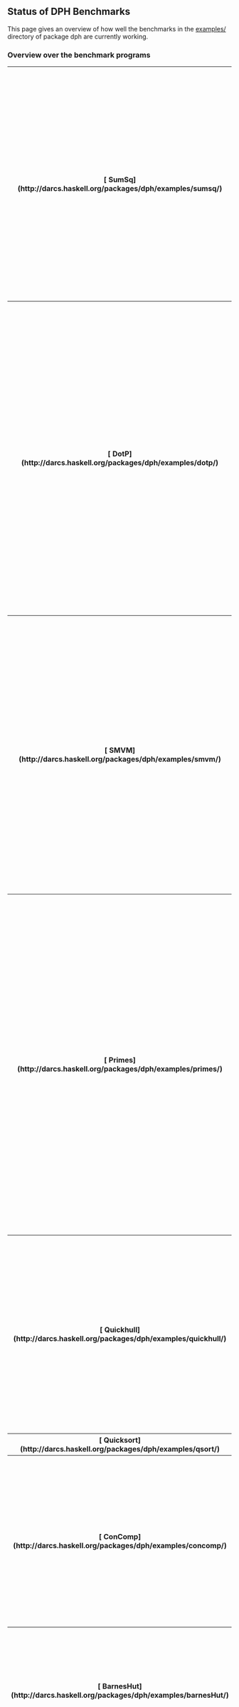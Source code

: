 ## Status of DPH Benchmarks


This page gives an overview of how well the benchmarks in the [ examples/](http://darcs.haskell.org/packages/dph/examples/) directory of package dph are currently working.

### Overview over the benchmark programs

<table><tr><th>[ SumSq](http://darcs.haskell.org/packages/dph/examples/sumsq/)</th>
<td>
Computes the sum of the squares from 1 to N using `Int`.  There are two variants of this program: (1) "primitives" is directly coded against the array primitives from package dph and (2) "vectorised" is a high-level DPH program transformed by GHC's vectoriser.  As a reference implementation, we have a sequential C program denoted by "ref C".
</td></tr>
<tr><th>[ DotP](http://darcs.haskell.org/packages/dph/examples/dotp/)</th>
<td>
Computes the dot product of two vectors of `Double`s.  There are two variants of this program: (1) "primitives" is directly coded against the array primitives from package dph and (2) "vectorised" is a high-level DPH program transformed by GHC's vectoriser.  In addition to these two DPH variants of the dot product, we also have two non-DPH reference implementations: (a) "ref Haskell" is a Haskell program using imperative, unboxed arrays and and (b) "ref C" is a C implementation using pthreads.
</td></tr>
<tr><th>[ SMVM](http://darcs.haskell.org/packages/dph/examples/smvm/)</th>
<td>
Multiplies a dense vector with a sparse matrix represented in the *compressed sparse row format (CSR).*  There are three variants of this program: (1) "primitives" is directly coded against the array primitives from package dph and (2) "vectorised" is a high-level DPH program transformed by GHC's vectoriser.  As a reference implementation, we have a sequential C program denoted by "ref C".
</td></tr>
<tr><th>[ Primes](http://darcs.haskell.org/packages/dph/examples/primes/)</th>
<td>
The Sieve of Eratosthenes using parallel writes into a sieve structure represented as an array of `Bool`s.  We currently don't have a proper parallel implementation of this benchmark, as we are missing a parallel version of default backpermute.  The problem is that we need to make the representation of parallel arrays of `Bool` dependent on whether the hardware supports atomic writes of bytes.  **Investigate whether any of the architectures relevant for DPH actually do have trouble with atomic writes of bytes (aka `Word8`).**</td></tr>
<tr><th>[ Quickhull](http://darcs.haskell.org/packages/dph/examples/quickhull/)</th>
<td>
Given a set of points (in a plane), compute the sequence of points that encloses all points in the set. There is only a vectorised version.  **Currently doesn't work due to bugs in dph-par.  Also needs to get a wrapper using the new benchmark framework to generated test input and time execution.**</td></tr>
<tr><th>[ Quicksort](http://darcs.haskell.org/packages/dph/examples/qsort/)</th>
<td>FIXME</td></tr>
<tr><th>[ ConComp](http://darcs.haskell.org/packages/dph/examples/concomp/)</th>
<td>
Implementation of the Awerbuch-Shiloach and Hybrid algorithms for finding connected components in undirected graphs.  There is only a version directly coded against the array primitives.  **Needs to be adapted to new benchmark framework.**</td></tr>
<tr><th>[ BarnesHut](http://darcs.haskell.org/packages/dph/examples/barnesHut/)</th>
<td>
This benchmark implements the Barnes-Hut algorithm to solve the *n*-body problem in two dimensions.  **Currently won't compile with vectorisation due to excessive inlining of dictionaries.**</td></tr></table>

### Execution on LimitingFactor (2x Quad-Core Xeon)


Hardware spec: 2x 3.0GHz Quad-Core Intel Xeon 5400; 12MB (2x6MB) on-die L2 cache per processor; independent 1.6GHz frontside bus per processor; 800MHz DDR2 FB-DIMM; 256-bit-wide memory architecture; Mac OS X Server 10.5.6


Software spec: GHC 6.11 (from first week of Mar 09); gcc 4.0.1

<table><tr><th>**Program**</th>
<th>**Problem size**</th>
<th>**sequential**</th>
<th>**P=1**</th>
<th>**P=2**</th>
<th>**P=4**</th>
<th>**P=8**</th></tr>
<tr><th> SumSq, primitives </th>
<th> 10M </th>
<th> 22 </th>
<th> 40 </th>
<th> 20 </th>
<th> 10 </th>
<th> 5 
</th></tr>
<tr><th> SumSq, vectorised </th>
<th> 10M </th>
<th> 22 </th>
<th> 40 </th>
<th> 20 </th>
<th> 10 </th>
<th> 5 
</th></tr>
<tr><th> SumSq, ref C </th>
<th>10M </th>
<th> 9 </th>
<th> – </th>
<th> – </th>
<th> – </th>
<th> – 
</th></tr>
<tr><th> DotP, primitives </th>
<th> 100M elements </th>
<th> 823/823/824 </th>
<th> 812/813/815 </th>
<th> 408/408/409 </th>
<th> 220/223/227 </th>
<th> 210/214/221 
</th></tr>
<tr><th> DotP, vectorised </th>
<th> 100M elements </th>
<th> 823/824/824 </th>
<th> 814/816/818 </th>
<th> 412/417/421 </th>
<th> 222/225/227 </th>
<th> 227/232/238 
</th></tr>
<tr><th> DotP, ref Haskell </th>
<th> 100M elements </th>
<th> – </th>
<th> 810 </th>
<th> 437 </th>
<th> 221 </th>
<th> 209 
</th></tr>
<tr><th> DotP, ref C </th>
<th> 100M elements </th>
<th> – </th>
<th> 458 </th>
<th> 235 </th>
<th> 210 </th>
<th> 210 
</th></tr>
<tr><th> SMVM, primitives </th>
<th> 10kx10k @ density 0.1 </th>
<th> 119/119 </th>
<th> 111/111 </th>
<th> 78/78 </th>
<th> 36/36 </th>
<th> 21/21 
</th></tr>
<tr><th> SMVM, vectorised </th>
<th> 10kx10k @ density 0.1 </th>
<th> 175/175 </th>
<th> 137/137 </th>
<th> 74/74 </th>
<th> 47/47 </th>
<th> 23/23 
</th></tr>
<tr><th> SMVM, ref C </th>
<th> 10kx10k @ density 0.1 </th>
<th>  35 </th>
<th> – </th>
<th> – </th>
<th> – </th>
<th> – 
</th></tr>
<tr><th> SMVM, primitives </th>
<th> 100kx100k @ density 0.001 </th>
<th> 132/132 </th>
<th> 135/135 </th>
<th> 81/81 </th>
<th> 91/91 </th>
<th> 48/48 
</th></tr>
<tr><th> SMVM, vectorised </th>
<th> 100kx100k @ density 0.001 </th>
<th> 182/182 </th>
<th> 171/171 </th>
<th> 93/93 </th>
<th> 89/89 </th>
<th> 53/53 
</th></tr>
<tr><th> SMVM, ref C </th>
<th> 100kx100k @ density 0.001 </th>
<th>  46 </th>
<th> – </th>
<th> – </th>
<th> – </th>
<th> – 
</th></tr></table>


All results are in milliseconds, and the triples report best/average/worst execution time (wall clock) of three runs.  The column marked "sequential" reports times when linked against `dph-seq` and the columns marked "P=n" report times when linked against `dph-par` and run in parallel using the specified number of parallel OS threads.

#### Comments regarding SumSq


The versions compiled against `dph-par` are by factor of two slower than the ones linked against `dph-seq`.  


However, found a number of general problems when working on this example:

- We need an extra -funfolding-use-threshold.  We don't really want users having to worry about that.
- `enumFromTo` doesn't fuse due to excessive dictionaries in the unfolding of `zipWithUP`.
- `mapP (\x -> x * x) xs` essentially turns into `zipWithU (*) xs xs`, which doesn't fuse with `enumFromTo` anymore.  We have a rewrite rule in the library to fix that, but that's not general enough.  We really would rather not vectorise the lambda abstraction at all.
- Finally, to achieve the current result, we needed an analysis that avoids vectorising subcomputations that don't to be vectorised, and worse, that fusion has to turn back into their original form.  In this case, the lambda abstraction `\x -> x * x`.  This is currently implemented in a rather limited and ad-hoc way.  We should implement this on the basis of a more general analysis.

#### Comments regarding DotP


Performance is memory bound, and hence, the benchmark stops scaling once the memory bus saturated.  As a consequence, the wall-clock execution time of the Haskell programs and the C reference implementation are the same when all available parallelism is exploited.  The parallel DPH library delivers the same single core performance as the sequential one in this benchmark.

#### Comments regarding smvm


"SMVM, vectorised" needs a lot of tinkering in the form of special rules at the moment and forcing particular inlines.  We need more expressive rewrite rules; in particular, we need these more expressive rules to express important rewrites for the replicate combinator in its various forms and to optimise shape computations that enable other optimisations.


Moreover, "SMVM, primitives" & "SMVM, vectorised" exhibit a strange behaviour from 2 to 4 threads with the matrix of density 0.001.  This might be a scheduling problem.

### Execution on greyarea (1x UltraSPARC T2)


Hardware spec: 1x 1.4GHz UltraSPARC T2; 8 cores/processors with 8 hardware threads/core; 4MB on-die L2 cache per processor; FB-DIMM; Solaris 5.10


Software spec: GHC 6.11 (from first week of Mar 09) with gcc 4.1.2 for Haskell code; gccfss 4.0.4 (gcc front-end with Sun compiler backend) for C code (as it generates code that is more than twice as fast for numeric computations than vanilla gcc)

<table><tr><th>**Program**</th>
<th>**Problem size**</th>
<th>**sequential**</th>
<th>**P=1**</th>
<th>**P=2**</th>
<th>**P=4**</th>
<th>**P=8**</th>
<th>**P=16**</th>
<th>**P=32**</th>
<th>**P=64**</th></tr>
<tr><th> SumSq, primitives </th>
<th> 10M </th>
<th> 212/212 </th>
<th> 254/254 </th>
<th> 127/127 </th>
<th> 64/64 </th>
<th> 36/36 </th>
<th> 25/25 </th>
<th> 17/17 </th>
<th> 10/10 
</th></tr>
<tr><th> SumSq, vectorised </th>
<th> 10M </th>
<th> 212/212 </th>
<th> 254/254 </th>
<th> 128/128 </th>
<th> 64/64 </th>
<th> 32/32 </th>
<th> 25/25 </th>
<th> 17/17 </th>
<th> 10/10 
</th></tr>
<tr><th> SumSq, ref C </th>
<th>10M </th>
<th> 120 </th>
<th> – </th>
<th> – </th>
<th> – </th>
<th> – </th>
<th> – </th>
<th> – </th>
<th> – 
</th></tr>
<tr><th> DotP, primitives </th>
<th> 100M elements </th>
<th> 937/937 </th>
<th> 934/934 </th>
<th> 474/474 </th>
<th> 238/238 </th>
<th> 120/120 </th>
<th> 65/65 </th>
<th> 38/38 </th>
<th> 28/28 
</th></tr>
<tr><th> DotP, vectorised </th>
<th> 100M elements </th>
<th> 937/937 </th>
<th> 942/942 </th>
<th> 471/471 </th>
<th> 240/240 </th>
<th> 118/118 </th>
<th> 65/65 </th>
<th> 43/43 </th>
<th> 29/29 
</th></tr>
<tr><th> DotP, ref Haskell </th>
<th> 100M elements </th>
<th> – </th>
<th> 934 </th>
<th> 467 </th>
<th> 238 </th>
<th> 117 </th>
<th> 61 </th>
<th> 65 </th>
<th> 36 
</th></tr>
<tr><th> DotP, ref C </th>
<th> 100M elements </th>
<th> – </th>
<th> 554 </th>
<th> 277 </th>
<th> 142 </th>
<th> 72 </th>
<th> 37 </th>
<th> 22 </th>
<th> 20 
</th></tr>
<tr><th> SMVM, primitives </th>
<th> 10kx10k @ density 0.1 </th>
<th> 1102/1102 </th>
<th> 1112/1112 </th>
<th> 561/561 </th>
<th> 285/285 </th>
<th> 150/150 </th>
<th> 82/82 </th>
<th> 63/70 </th>
<th> 54/100 
</th></tr>
<tr><th> SMVM, vectorised </th>
<th> 10kx10k @ density 0.1 </th>
<th> 1784/1784 </th>
<th> 1810/1810 </th>
<th> 910/910 </th>
<th> 466/466 </th>
<th> 237/237 </th>
<th> 131/131 </th>
<th> 96/96 </th>
<th> 87/87 
</th></tr>
<tr><th> SMVM, ref C </th>
<th> 10kx10k @ density 0.1 </th>
<th> 580 </th>
<th> – </th>
<th> – </th>
<th> – </th>
<th> – </th>
<th> – </th>
<th> – </th>
<th> – 
</th></tr>
<tr><th> SMVM, primitives </th>
<th> 100kx100k @ density 0.001 </th>
<th> 1112/1112 </th>
<th> 1299/1299 </th>
<th> 684/684 </th>
<th> 653/653 </th>
<th> 368/368 </th>
<th> 294/294 </th>
<th> 197/197 </th>
<th> 160/160 
</th></tr>
<tr><th> SMVM, vectorised </th>
<th> 100kx100k @ density 0.001 </th>
<th> 1824/1824 </th>
<th> 2008/2008 </th>
<th> 1048/1048 </th>
<th> 1010/1010 </th>
<th> 545/545 </th>
<th> 426/426 </th>
<th> 269/269 </th>
<th> 258/258 
</th></tr>
<tr><th> SMVM, ref C </th>
<th> 100kx100k @ density 0.001 </th>
<th> 600 </th>
<th> – </th>
<th> – </th>
<th> – </th>
<th> – </th>
<th> – </th>
<th> – </th>
<th> – 
</th></tr></table>


All results are in milliseconds, and the triples report best/worst execution time (wall clock) of three runs.  The column marked "sequential" reports times when linked against `dph-seq` and the columns marked "P=n" report times when linked against `dph-par` and run in parallel using the specified number of parallel OS threads.

#### Comments regarding SumSq


As on LimitingFactor.

#### Comments regarding DotP


The benchmark scales nicely up to the maximum number of hardware threads.  Memory latency is largely covered by excess parallelism.  It is unclear why the Haskell reference implementation "ref Haskell" falls of at 32 and 64 threads.  See also [ a comparison graph between LimitingFactor and greyarea](http://justtesting.org/post/83014052/this-is-the-performance-of-a-dot-product-of-two).

#### Comments regarding smvm


As on LimitingFactor, but it scales much more nicely and improves until using four threads per core.  This suggets that memory bandwidth is again a critical factor in this benchmark (this fits well with earlier observations on other architectures).


On this machine, "SMVM primitives" & "SMVM, vectorised" also have a quirk from 2 to 4 threads.  This re-enforces the suspicion that this is a scheduling problem.

### Summary


The speedup relative to a sequential C program for SumSq, DotP, and SMVM on both architectures is illustrated by [ two summary graphs.](http://justtesting.org/post/85103645/these-graphs-summarise-the-performance-of-data)  In all cases, the data parallel Haskell program outperforms the sequential C program by a large margin on 8 cores.  The gray curve is a parallel C program computing the dot product using pthreads.  It clearly shows that the two Quad-Core Xeon with 8x1 threads are memory-limited for this benchmark, and the C code is barely any faster on 8 cores than the Haskell code.
